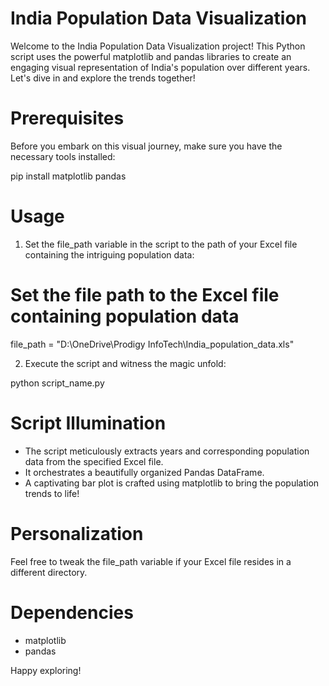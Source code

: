 # India Population Data Visualization

Welcome to the India Population Data Visualization project! This Python script uses the powerful matplotlib and pandas libraries to create an engaging visual representation of India's population over different years. Let's dive in and explore the trends together!

# Prerequisites

Before you embark on this visual journey, make sure you have the necessary tools installed:

pip install matplotlib pandas

# Usage

1. Set the file_path variable in the script to the path of your Excel file containing the intriguing population data:

# Set the file path to the Excel file containing population data
file_path = "D:\OneDrive\Prodigy InfoTech\India_population_data.xls"

2. Execute the script and witness the magic unfold:

python script_name.py

# Script Illumination

- The script meticulously extracts years and corresponding population data from the specified Excel file.
- It orchestrates a beautifully organized Pandas DataFrame.
- A captivating bar plot is crafted using matplotlib to bring the population trends to life!

# Personalization

Feel free to tweak the file_path variable if your Excel file resides in a different directory.

# Dependencies

- matplotlib
- pandas

Happy exploring!
